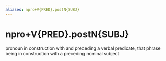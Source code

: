 ```yaml
---
aliases: npro+V{PRED}.postN{SUBJ}
---
```

# npro+V{PRED}.postN{SUBJ}

pronoun in construction with and preceding a verbal predicate, that phrase being in construction with a preceding nominal subject